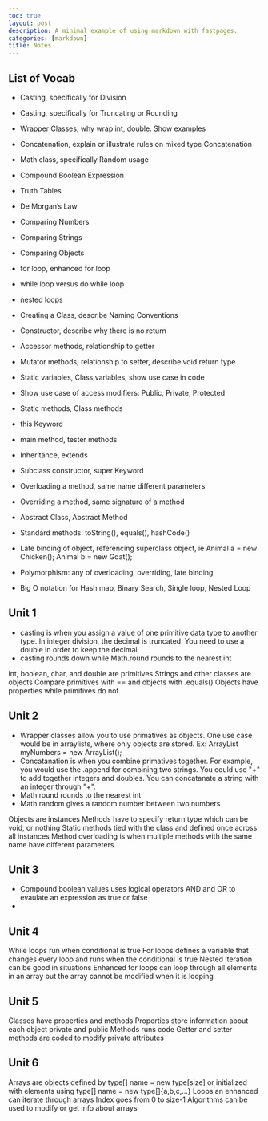 ```yaml
---
toc: true
layout: post
description: A minimal example of using markdown with fastpages.
categories: [markdown]
title: Notes
---
```


## List of Vocab

- Casting, specifically for Division
- Casting, specifically for Truncating or Rounding
- Wrapper Classes, why wrap int, double. Show examples
- Concatenation, explain or illustrate rules on mixed type Concatenation
- Math class, specifically Random usage
- Compound Boolean Expression

- Truth Tables
- De Morgan’s Law
- Comparing Numbers
- Comparing Strings
- Comparing Objects
- for loop, enhanced for loop
- while loop versus do while loop
- nested loops
- Creating a Class, describe Naming Conventions
- Constructor, describe why there is no return
- Accessor methods, relationship to getter
- Mutator methods, relationship to setter, describe void return type
- Static variables, Class variables, show use case in code
- Show use case of access modifiers: Public, Private, Protected
- Static methods, Class methods
- this Keyword
- main method, tester methods
- Inheritance, extends
- Subclass constructor, super Keyword
- Overloading a method, same name different parameters
- Overriding a method, same signature of a method
- Abstract Class, Abstract Method
- Standard methods: toString(), equals(), hashCode()
- Late binding of object, referencing superclass object, ie Animal a = new Chicken(); Animal b = new Goat();
- Polymorphism: any of overloading, overriding, late binding
- Big O notation for Hash map, Binary Search, Single loop, Nested Loop


## Unit 1

- casting is when you assign a value of one primitive data type to another type. In integer division, the decimal is truncated. You need to use a double in order to keep the decimal
- casting rounds down while Math.round rounds to the nearest int

int, boolean, char, and double are primitives
Strings and other classes are objects
Compare primitives with == and objects with .equals()
Objects have properties while primitives do not

## Unit 2

- Wrapper classes allow you to use primatives as objects. One use case would be in arraylists, where only objects are stored. Ex: ArrayList<Integer> myNumbers = new ArrayList<Integer>(); 
- Concatanation is when you combine primatives together. For example, you would use the .append for combining two strings. You could use "+" to add together integers and doubles. You can concatanate a string with an integer through "+".
- Math.round rounds to the nearest int
- Math.random gives a random number between two numbers


Objects are instances
Methods have to specify return type which can be void, or nothing
Static methods tied with the class and defined once across all instances
Method overloading is when multiple methods with the same name have different parameters


## Unit 3
- Compound boolean values uses logical operators AND and OR to evaulate an expression as true or false
- 


## Unit 4

While loops run when conditional is true
For loops defines a variable that changes every loop and runs when the conditional is true
Nested iteration can be good in situations
Enhanced for loops can loop through all elements in an array but the array cannot be modified when it is looping

## Unit 5

Classes have properties and methods
Properties store information about each object
private and public
Methods runs code
Getter and setter methods are coded to modify private attributes

## Unit 6

Arrays are objects defined by type[] name = new type[size] or initialized with elements using type[] name = new type[]{a,b,c,...}
Loops an enhanced can iterate through arrays
Index goes from 0 to size-1
Algorithms can be used to modify or get info about arrays
